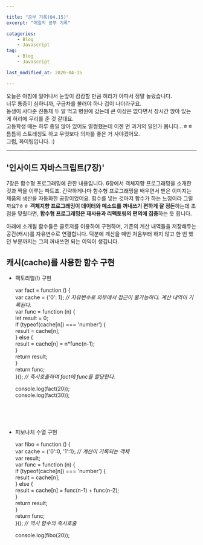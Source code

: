 ```yaml
---

title: "공부 기록(04.15)"
excerpt: "매일의 공부 기록"

catagories: 
    - Blog
    - Javascript
tag:
    - Blog
    - Javascript

last_modified_at: 2020-04-15

---
```


 오늘은 아침에 일어나서 눈앞이 캄캄할 만큼 허리가 아파서 정말 놀랐습니다.  
 너무 통증이 심하니까, 구급차를 불러야 하나 겁이 나더라구요.  
 동생이 사다준 진통제 두 알 먹고 병원에 갔는데 큰 이상은 없다면서 장시간 앉아 있는 게 허리에 무리를 준 것 같대요.  
 고등학생 때는 하루 종일 앉아 있어도 멀쩡했는데 이젠 먼 과거의 일인가 봅니다...ㅎㅎ  
 틈틈히 스트레칭도 하고 무엇보다 의자를 좋은 거 사야겠어요.   
 그럼, 화이팅입니다. :)  




* * *



## '인사이드 자바스크립트(7장)'

7장은 함수형 프로그래밍에 관한 내용입니다. 6장에서 객체지향 프로그래밍을 소개한 것과 짝을 이루는 파트죠. 간략하게나마 함수형 프로그래밍을 배우면서 받은 이미지는 제품의 생산을 자동화한 공장이었어요. 힘수를 넣는 것마저 함수가 하는 느낌이라 그럴까요?ㅎㅎ **객체지향 프로그래밍이 데이터와 메소드를 꺼내쓰기 편하게 잘 정돈**하는데 초점을 맞췄다면, **함수형 프로그래밍은 재사용과 리펙토링의 편의에 집중**하는 듯 힙니다. 

아래에 소개될 함수들은 클로저를 이용하여 구현하며, 기존의 계산 내역들을 저장해두는 공간(캐시)를 자유변수로 연결합니다. 덕분에 계산을 매번 처음부터 하지 않고 한 번 했던 부분까지는 그저 꺼내쓰면 되는 이익이 생깁니다.



## 캐시(cache)를 사용한 함수 구현



* 팩토리얼(!) 구현

    var fact = function () {  
        var cache = {'0': 1};  *// 자유변수로 외부에서 접근이 불가능하다. 계산 내역이 기록된다.*   
        var func = function (n) {  
            let result = 0;  
            if (typeof(cache[n]) === 'number') {  
                result = cache[n];  
            } else {  
                result = cache[n] = n*func(n-1);  
            }  
            return result;  
        }  
        return func;  
    }();  *// 즉시호출하여 fact에 func을 할당한다.*

    console.log(fact(20));  
    console.log(fact(30));  

<br/>
<br/>
<br/>




* 피보나치 수열 구현

    var fibo = function () {  
        var cache = {'0':0, '1':1};  *// 계산이 기록되는 객체*  
        var result;  
        var func = function (n) {  
            if (typeof(cache[n]) === 'number') {  
                result = cache[n];  
            } else {  
                result = cache[n] = func(n-1) + func(n-2);     
            }  
            return result;  
        }  
        return func;  
    }();  *// 역시 함수의 즉시호출*  

    console.log(fibo(20));






